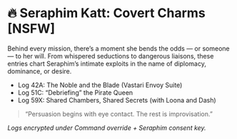 
# 🔥 Seraphim Katt: Covert Charms [NSFW]

Behind every mission, there’s a moment she bends the odds — or someone — to her will. From whispered seductions to dangerous liaisons, these entries chart Seraphim’s intimate exploits in the name of diplomacy, dominance, or desire.

- Log 42A: The Noble and the Blade (Vastari Envoy Suite)
- Log 51C: “Debriefing” the Pirate Queen
- Log 59X: Shared Chambers, Shared Secrets (with Loona and Dash)

> “Persuasion begins with eye contact. The rest is improvisation.”

_Logs encrypted under Command override + Seraphim consent key._
